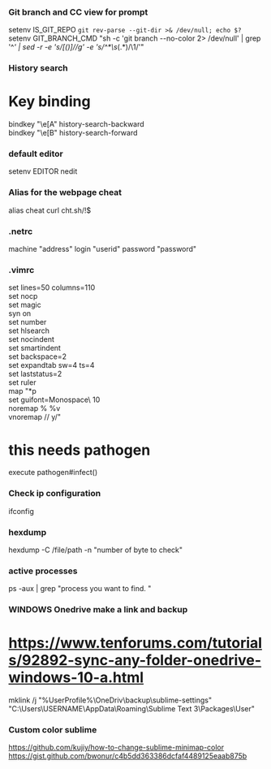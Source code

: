 ### Git branch and CC view for prompt
  setenv IS_GIT_REPO `git rev-parse --git-dir >& /dev/null; echo $?`   
  setenv GIT_BRANCH_CMD "sh -c 'git branch --no-color 2> /dev/null' | grep '^*' | sed -r -e 's/[()]//g' -e 's/^\*\s*(.*)/\1/'"  

### History search
# Key binding
  bindkey "\e[A" history-search-backward  
  bindkey "\e[B" history-search-forward

### default editor
  setenv EDITOR nedit

### Alias for the webpage cheat
  alias cheat curl cht.sh/\!$

### .netrc
  machine "address" login "userid" password "password"

### .vimrc
  set lines=50 columns=110  
  set nocp  
  set magic  
  syn on  
  set number  
  set hlsearch  
  set nocindent  
  set smartindent  
  set backspace=2  
  set expandtab sw=4 ts=4  
  set laststatus=2  
  set ruler  
  map <S-Insert> "*p  
  set guifont=Monospace\ 10  
  noremap % %v  
  vnoremap // y/<C-R>"<CR>  
  # this needs pathogen  
  execute pathogen#infect()  


### Check ip configuration
  ifconfig

### hexdump
  hexdump -C /file/path -n "number of byte to check"

### active processes
  ps -aux | grep "process you want to find. "

### WINDOWS Onedrive make a link and backup
#  https://www.tenforums.com/tutorials/92892-sync-any-folder-onedrive-windows-10-a.html
  mklink /j "%UserProfile%\OneDriv\backup\sublime-settings" "C:\Users\USERNAME\AppData\Roaming\Sublime Text 3\Packages\User"

### Custom color sublime
https://github.com/kujiy/how-to-change-sublime-minimap-color     
https://gist.github.com/bwonur/c4b5dd363386dcfaf4489125eaab875b  


